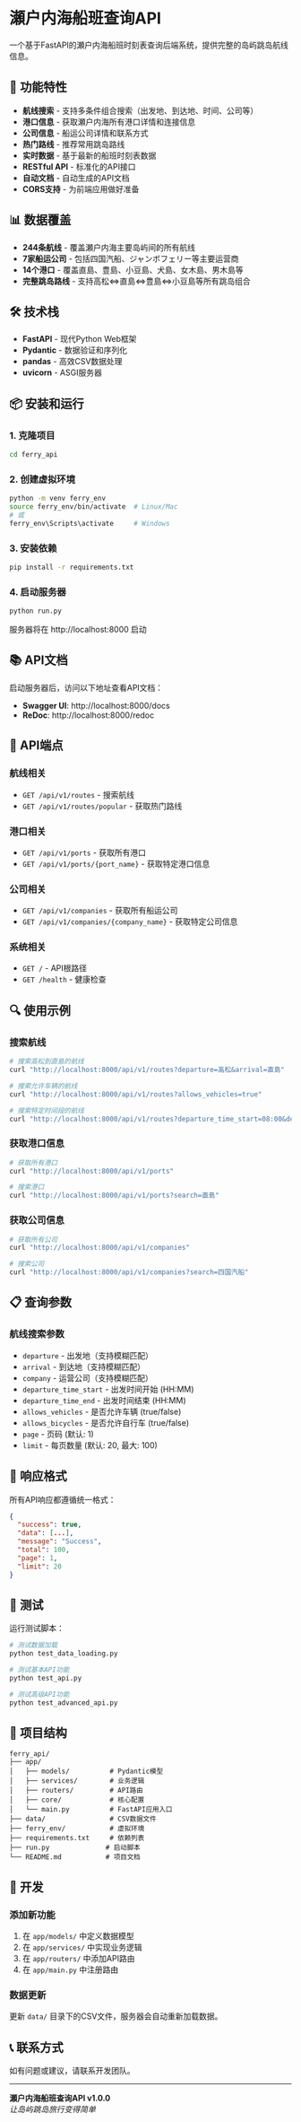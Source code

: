 # 瀬户内海船班查询API

一个基于FastAPI的瀬户内海船班时刻表查询后端系统，提供完整的岛屿跳岛航线信息。

## 🚀 功能特性

- **航线搜索** - 支持多条件组合搜索（出发地、到达地、时间、公司等）
- **港口信息** - 获取瀬户内海所有港口详情和连接信息
- **公司信息** - 船运公司详情和联系方式
- **热门路线** - 推荐常用跳岛路线
- **实时数据** - 基于最新的船班时刻表数据
- **RESTful API** - 标准化的API接口
- **自动文档** - 自动生成的API文档
- **CORS支持** - 为前端应用做好准备

## 📊 数据覆盖

- **244条航线** - 覆盖瀬户内海主要岛屿间的所有航线
- **7家船运公司** - 包括四国汽船、ジャンボフェリー等主要运营商
- **14个港口** - 覆盖直島、豊島、小豆島、犬島、女木島、男木島等
- **完整跳岛路线** - 支持高松⇔直島⇔豊島⇔小豆島等所有跳岛组合

## 🛠️ 技术栈

- **FastAPI** - 现代Python Web框架
- **Pydantic** - 数据验证和序列化
- **pandas** - 高效CSV数据处理
- **uvicorn** - ASGI服务器

## 📦 安装和运行

### 1. 克隆项目
```bash
cd ferry_api
```

### 2. 创建虚拟环境
```bash
python -m venv ferry_env
source ferry_env/bin/activate  # Linux/Mac
# 或
ferry_env\Scripts\activate     # Windows
```

### 3. 安装依赖
```bash
pip install -r requirements.txt
```

### 4. 启动服务器
```bash
python run.py
```

服务器将在 http://localhost:8000 启动

## 📚 API文档

启动服务器后，访问以下地址查看API文档：

- **Swagger UI**: http://localhost:8000/docs
- **ReDoc**: http://localhost:8000/redoc

## 🔗 API端点

### 航线相关
- `GET /api/v1/routes` - 搜索航线
- `GET /api/v1/routes/popular` - 获取热门路线

### 港口相关
- `GET /api/v1/ports` - 获取所有港口
- `GET /api/v1/ports/{port_name}` - 获取特定港口信息

### 公司相关
- `GET /api/v1/companies` - 获取所有船运公司
- `GET /api/v1/companies/{company_name}` - 获取特定公司信息

### 系统相关
- `GET /` - API根路径
- `GET /health` - 健康检查

## 🔍 使用示例

### 搜索航线
```bash
# 搜索高松到直島的航线
curl "http://localhost:8000/api/v1/routes?departure=高松&arrival=直島"

# 搜索允许车辆的航线
curl "http://localhost:8000/api/v1/routes?allows_vehicles=true"

# 搜索特定时间段的航线
curl "http://localhost:8000/api/v1/routes?departure_time_start=08:00&departure_time_end=10:00"
```

### 获取港口信息
```bash
# 获取所有港口
curl "http://localhost:8000/api/v1/ports"

# 搜索港口
curl "http://localhost:8000/api/v1/ports?search=直島"
```

### 获取公司信息
```bash
# 获取所有公司
curl "http://localhost:8000/api/v1/companies"

# 搜索公司
curl "http://localhost:8000/api/v1/companies?search=四国汽船"
```

## 📋 查询参数

### 航线搜索参数
- `departure` - 出发地（支持模糊匹配）
- `arrival` - 到达地（支持模糊匹配）
- `company` - 运营公司（支持模糊匹配）
- `departure_time_start` - 出发时间开始 (HH:MM)
- `departure_time_end` - 出发时间结束 (HH:MM)
- `allows_vehicles` - 是否允许车辆 (true/false)
- `allows_bicycles` - 是否允许自行车 (true/false)
- `page` - 页码 (默认: 1)
- `limit` - 每页数量 (默认: 20, 最大: 100)

## 🌟 响应格式

所有API响应都遵循统一格式：

```json
{
  "success": true,
  "data": [...],
  "message": "Success",
  "total": 100,
  "page": 1,
  "limit": 20
}
```

## 🧪 测试

运行测试脚本：

```bash
# 测试数据加载
python test_data_loading.py

# 测试基本API功能
python test_api.py

# 测试高级API功能
python test_advanced_api.py
```

## 📁 项目结构

```
ferry_api/
├── app/
│   ├── models/          # Pydantic模型
│   ├── services/        # 业务逻辑
│   ├── routers/         # API路由
│   ├── core/            # 核心配置
│   └── main.py          # FastAPI应用入口
├── data/                # CSV数据文件
├── ferry_env/           # 虚拟环境
├── requirements.txt     # 依赖列表
├── run.py              # 启动脚本
└── README.md           # 项目文档
```

## 🔧 开发

### 添加新功能
1. 在 `app/models/` 中定义数据模型
2. 在 `app/services/` 中实现业务逻辑
3. 在 `app/routers/` 中添加API路由
4. 在 `app/main.py` 中注册路由

### 数据更新
更新 `data/` 目录下的CSV文件，服务器会自动重新加载数据。

## 📞 联系方式

如有问题或建议，请联系开发团队。

---

**瀬户内海船班查询API v1.0.0**  
*让岛屿跳岛旅行变得简单*
